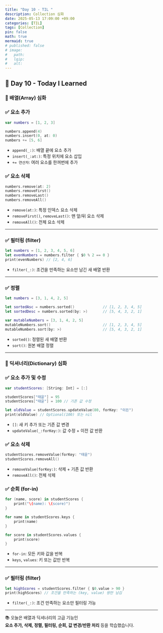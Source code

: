 ```yaml
---
title: "Day 10 - TIL "
description: Collection 심화
date: 2025-05-13 17:09:00 +09:00
categories: [TIL]
tags: [Collection]
pin: false
math: true
mermaid: true
# published: false
# image:
#   path:
#   lqip: 
#   alt: 
---
```


## 📘 Day 10 - Today I Learned

### 📌 배열(Array) 심화

### ✅ 요소 추가

```swift
var numbers = [1, 2, 3]

numbers.append(4)
numbers.insert(0, at: 0)
numbers += [5, 6]
```

- `append(_:)`: 배열 끝에 요소 추가
- `insert(_:at:)`: 특정 위치에 요소 삽입
- `+= 연산자`: 여러 요소를 한꺼번에 추가


### ✅ 요소 삭제

```swift
numbers.remove(at: 2)
numbers.removeFirst()
numbers.removeLast()
numbers.removeAll()
```

- `remove(at:)`: 특정 인덱스 요소 삭제
- `removeFirst()`, `removeLast()`: 맨 앞/뒤 요소 삭제
- `removeAll()`: 전체 요소 삭제

---

### ✅ 필터링 (filter)

```swift
let numbers = [1, 2, 3, 4, 5, 6]
let evenNumbers = numbers.filter { $0 % 2 == 0 }
print(evenNumbers) // [2, 4, 6]
```

- `filter(_:)`: 조건을 만족하는 요소만 남긴 새 배열 반환

---

### ✅ 정렬

```swift
let numbers = [3, 1, 4, 2, 5]

let sortedAsc = numbers.sorted()             // [1, 2, 3, 4, 5]
let sortedDesc = numbers.sorted(by: >)       // [5, 4, 3, 2, 1]

var mutableNumbers = [3, 1, 4, 2, 5]
mutableNumbers.sort()                        // [1, 2, 3, 4, 5]
mutableNumbers.sort(by: >)                   // [5, 4, 3, 2, 1]
```

- `sorted()`: 정렬된 새 배열 반환
- `sort()`: 원본 배열 정렬

---

### 📌 딕셔너리(Dictionary) 심화

### ✅ 요소 추가 및 수정

```swift
var studentScores: [String: Int] = [:]

studentScores["태윤"] = 95
studentScores["태윤"] = 100 // 기존 값 수정

let oldValue = studentScores.updateValue(80, forKey: "이든")
print(oldValue) // Optional(100) 또는 nil
```

- `[]`: 새 키 추가 또는 기존 값 변경
- `updateValue(_:forKey:)`: 값 수정 + 이전 값 반환

### ✅ 요소 삭제

```swift
studentScores.removeValue(forKey: "태윤")
studentScores.removeAll()
```

- `removeValue(forKey:)`: 삭제 + 기존 값 반환
- `removeAll()`: 전체 삭제

### ✅ 순회 (for-in)

```swift
for (name, score) in studentScores {
    print("\(name): \(score)")
}

for name in studentScores.keys {
    print(name)
}

for score in studentScores.values {
    print(score)
}
```

- `for-in`: 모든 키와 값을 반복
- `keys`, `values`: 키 또는 값만 반복

---

### ✅ 필터링 (filter)

```swift
let highScores = studentScores.filter { $0.value > 90 }
print(highScores) // 조건을 만족하는 (key, value) 쌍만 남김
```

- `filter(_:)`: 조건 만족하는 요소만 필터링 가능

---

📚 오늘은 배열과 딕셔너리의 고급 기능인  
**요소 추가, 삭제, 정렬, 필터링, 순회, 값 변경/반환 처리** 등을 학습했습니다.
